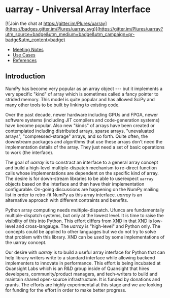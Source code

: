 # uarray - Universal Array Interface

[![Join the chat at https://gitter.im/Plures/uarray](https://badges.gitter.im/Plures/uarray.svg)](https://gitter.im/Plures/uarray?utm_source=badge&utm_medium=badge&utm_campaign=pr-badge&utm_content=badge)

* [Meeting Notes](https://github.com/Quansight-Labs/uarray/wiki/Meeting-Notes)
* [Use Cases](https://github.com/Quansight-Labs/uarray/wiki/Use-Cases)
* [References](https://github.com/Quansight-Labs/uarray/wiki/References)



## Introduction

NumPy has become very popular as an array object --- but it implements
a very specific "kind" of array which is sometimes called a fancy
pointer to strided memory. This model is quite popular and has allowed
SciPy and many other tools to be built by linking to existing code.

Over the past decade, newer hardware including GPUs and FPGA, newer
software systems (including JIT compilers and code-generation systems)
have become popular.  Also new "kinds" of arrays have been created or
contemplated including distributed arrays, sparse arrays, "unevaluated
arrays", "compressed-storage" arrays, and so forth.  Quite often, the
downstream packages and algorithms that use these arrays don't need
the implementation details of the array.  They just need a set of basic
operations to work (the interface).

The goal of *uarray* is to constract an interface to a general array 
concept and build a high-level multiple-dispatch mechanism to
re-direct function calls whose implementations are dependent on the
specific kind of array.  The desire is for down-stream libraries to be
able to use/expect `uarray` objects based on the interface and then have
their implementation configurable.  On-going discussions are happening
on the NumPy mailing list in order to retro-fit NumPy as this array
interface.  *uarray* is an alternative approach with different
contraints and benefits.

Python array computing needs multiple-dispatch.  Ufuncs are
fundamentally multiple-dispatch systems, but only at the lowest level.
It is time to raise the visibility of this into Python.  This effort
differs from [XND](https://xnd.io/) in that XND is low-level and
cross-langauge.  The *uarray* is "high-level" and Python only.  The
concepts could be applied to other languages but we do not try to
solve that problem with this library.  XND can be *used* by some
implementations of the uarray concept.

Our desire with *uarray* is to build a useful array interface for Python
that can help library writers write to a standard interface while
allowing backend implementers to innovate in performance.  This effort
is being incubated at Quansight Labs which is an R&D group inside of
Quansight that hires developers, community/product managers, and
tech-writers to build and maintain shared open-source infrastructure.
It is funded by donations and grants. The efforts are highly
experimental at this stage and we are looking for funding for the
effort in order to make better progress.
